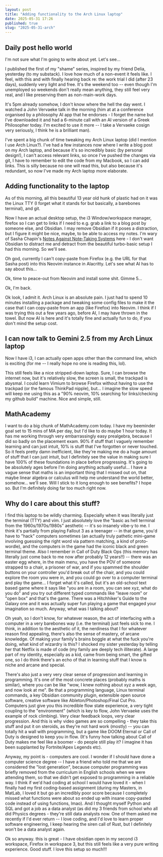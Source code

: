 ```yaml
---
layout: post
title: "Adding functionality to the Arch Linux laptop" 
date: 2025-05-31 17:26
published: true 
slug: "2025-05-31-arch"
---
```


## Daily post hello world
I'm not sure what I'm going to write about yet. Let's see...

I published the first of my "shame" series, inspired by my friend Delia,
yesterday (to my substack). I love how much of a non-event it feels like. I
feel, with this and with finally hearing back re: the work trial I did (after 23
days), suddenly very light and free. It's the weekend too -- even though I'm
unemployed so weekends don't really mean anything, they still feel very real,
and I like preserving them as non-main-work days.

It's 5pm already somehow, I don't know where the hell the day went. I watched a
John Vervaeke talk in the morning (him at at a conference organised by a
philosophy AI app that he endorses - I forget the name but I've downloaded it
and had a 6-minute call with an AI version of a Greek Philosopher today. I'm
excited to use it more -- I take a Vervaeke cosign very seriously, I think he is
a brilliant man).

I've spent a big chunk of time tweaking my Arch Linux laptop (did I mention I
use Arch Linux?). I've had a few instances now where I write a blog post on my
Arch laptop, and because it's so incredibly basic (by personal design!), I can't
access relevant links, so once I've pushed the changes via git, I have to
remember to edit the code from my Macbook, so I can add links. This is silly
because no one will read this, but also because it's redundant, so now I've made
my Arch laptop more elaborate.

## Adding functionality to the laptop

As of this morning, all this beautiful 13 year old hunk of plastic had on it was
the Linux TTY (I forget what it stands for but basically, a barebones terminal),
and git. 

Now I have an actual desktop setup, the i3 Window/workspace manager, firefox so
I can get to links if I need to e.g. grab a link to a blog post by someone else,
and Obsidian. I may remove Obsidian if it poses a distraction, but I figure it
might be nice, maybe, to be able to access my notes. I'm wary of Sasha Chapin's
[Notes Against Note-Taking
Systems](https://sashachapin.substack.com/p/notes-against-note-taking-systems)
here - I don't want Obsidian to distract me and detract from the beautiful
turbo-basic setup I had this morning. So we'll see.

Oh god, currently I can't copy-paste from Firefox (e.g. the URL for that Sasha
post) into this Neovim instance in Alacritty. Let's see what AI has to say about
this...

Ok, time to peace-out from Neovim and install some shit. Gimme 5...

Ok, I'm back.

Ok look, I admit it. Arch Linux is an absolute pain. I just had to spend 10
minutes installing a package and tweaking some config files to make it the case
that I can copy-paste from an app (like Firefox) into Neovim. I think if I was
trying this out a few years ago, before AI, I may have thrown in the towel. But
now AI is here and it's totally fine and actually fun to do, if you don't mind
the setup cost. 

## I can now talk to Gemini 2.5 from my Arch Linux laptop 
Now I have i3, I can actually open apps other than the command line, which is
exciting (for me -- I really hope no one is reading this, lol). 

This still feels like a nice stripped-down laptop. Sure, I can browse the
internet now, but it's relatively slow, the screen is small, the trackpad is
abysmal. I could learn Vimium to browse Firefox without having to use the
trackpad (or the famous ThinkPad nipple), but... I imagine the slow speed will
keep me using this as a "90% neovim, 10% searching for links/checking my github
build" machine. Nice and simple, still. 

## MathAcademy
I want to do a big chunk of MathAcademy.com today. I have my beeminder goal set
to 15 mins of MA per day, but I'd like to do maybe 1 hour today. It has me
working through very embarrassingly easy prealgebra, because I did so badly on
the placement exam. 90% if stuff that I vaguely remember learning and can just
intuit, 10% is stuff that I've forgotten or never touched. So it feels pretty
damn inefficient, like they're making me do a huge amount of stuff that I can
just intuit, but I definitely see the value in making sure I have 100% of these
foundations in place before progressing. It's going to be absolutely ages before
I'm doing anything actually useful... I have a vague sense that maths is an
important thing that I missed out on, that maybe linear algebra or calculus will
help me understand the world better, somehow... we'll see. Will I stick to it
long enough to see benefits? I hope so. But I'm definitely doing far too much
right now. 
 
## Why do I care about this stuff? 
I find this laptop to be wildly charming. Especially when it was literally just
the terminal (TTY) and vim. I just absolutely love the "basic as hell terminal
from the 1960s/1970s/1980s" aesthetic -- it's so insanely vibe-y to me. I think
it's partially from playing Fallout 3 as a teenager -- in that game, you'd have
to "hack" computers sometimes (an actually truly pathetic mini-game involving
guessing the right word via pattern matching, a kind of proto-wordle), and the
computers in the game had the iconic black and green terminal theme. Also I
remember in Call of Duty Black Ops (this memory has literally just come back to
me now after probably 12 years!!) -- there was an easter egg where, in the main
menu, you have the POV of someone strapped to a chair, a prisoner of war, and if
you spammed the shoulder buttons on your controller you'd break out of the
chair, and you could explore the room you were in, and you could go over to a
computer terminal and play the game... I forget what it's called, but it's an
old-school text based game where it says like "you are in a room, you can see
xyz, what do you do" and you try out different typed commands like "leave room"
or "open box" and that's the game. There was a Hitchhiker's Guide to the Galaxy
one and it was actually super fun playing a game that engaged your imagination
so much. Anyway, what was I talking about? 

Oh yeah, so I don't know, for whatever reason, the act of interfacing with a
computer in a very barebones way (i.e. the terminal) just feels sick to me. I
think, in addition to the aesthetic of it, the nerdiness that I for whatever
reason find appealing, there's also the sense of mastery, of arcane knowledge.
Of making your family's brains boggle at what the fuck you're doing, what kind
of wizardry is this? I shocked my sister yesterday by telling her that Netflix
is made of code (my family are deeply tech illiterate). A large part of my
identity, especially as a kid, came from being smart, the gifted one, so I do
think there's an echo of that in learning stuff that I know is niche and arcane
and special. 

There's also just a very very clear sense of progression and learning in
programming. It's one of the most concrete places (probably maths is similar),
where you can be like "wow, I knew nothing about xyz a week ago, and now look at
me". Be that a programming language, Linux terminal commands, a key Obsidian
community plugin, extensible open source software, creative software like
Ableton/Photoshop/Final Cut Pro. Computers just give you this incredible flow
state experience, a very tight coupling to the "environment" (which is key to
flow, John Vervaeke uses the example of rock climbing). Very clear feedback
loops, very clear progression. And this is why video games are so compelling -
they take this stuff and put it on steroids, as they're not hard work (mostly)
-- you can totally hit a wall with programming, but a game like DOOM Eternal or
Call of Duty is designed to keep you in flow. (It's funny how talking about Call
of Duty makes me feel like a boomer - do people still play it? I imagine it has
been supplanted by Fortnite/Apex Legends etc). 

Anyway, my point is - computers are cool. I wonder if I should have done a
computer science degree -- I have a friend who told me that we are considered
the "lost generation", because computer programming was briefly removed from the
curriculum in English schools when we were attending them, so that we didn't get
exposed to programming in a reliable way. I think if we'd had coding at school I
would have loved it - when I finally had my first coding-based assignment
(during my Masters, in MatLab, I loved it but go an incredibly poor score
because I completely missed what functions were about so ended up with insane
copy-pasted code instead of using functions, lmao). And I thought myself Python
and SQL and got a job as a data analyst (as did my 3 friends from school who all
did Physics degrees - they're still data analysts now. One of them asked me
recently if I'd ever return -- I love coding, and I'd love to learn proper
software engineering, I keep hearing the siren call of Rust, but I definitely
won't be a data analyst again.

Ok so anyway. this is great - I have obsidian open in my second i3 workspace,
Firefox in workspace 3, but this still feels like a very pure writing
experience. Good stuff. I love this setup so much!!!
